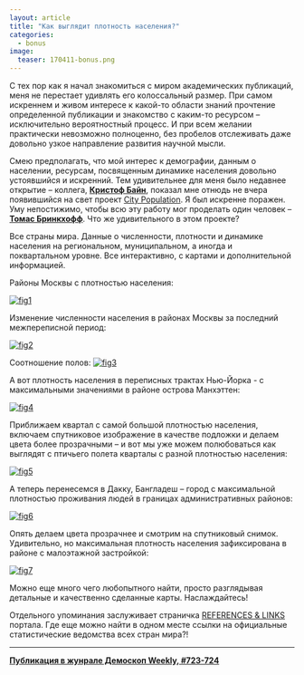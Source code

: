 ```yaml
---
layout: article
title: "Как выглядит плотность населения?"
categories: 
  - bonus
image:
  teaser: 170411-bonus.png
---
```


С тех пор как я начал знакомиться с миром академических публикаций, меня не перестает удивлять его колоссальный размер. При самом искреннем и живом интересе к какой-то области знаний прочтение определенной публикации и знакомство с каким-то ресурсом – исключительно вероятностный процесс. И при всем желании практически невозможно полноценно, без пробелов отслеживать даже довольно узкое направление развития научной мысли.

Смею предполагать, что мой интерес к демографии, данным о населении, ресурсам, посвященным динамике населения довольно устоявшийся и искренний. Тем удивительнее для меня было недавнее открытие – коллега, **[Кристоф Байн][ch]**, показал мне отнюдь не вчера появившийся на свет проект [City Population][cp]. Я был искренне поражен. Уму непостижимо, чтобы всю эту работу мог проделать один человек – **[Томас Бринкхофф][tb]**. Что же удивительного в этом проекте?

Все страны мира. Данные о численности, плотности и динамике населения на региональном, муниципальном, а иногда и поквартальном уровне. Все интерактивно, с картами и дополнительной информацией.

Районы Москвы с плотностью населения:

[![fig1][f1]][f1]  

Изменение численности населения в районах Москвы за последний межпереписной период:

[![fig2][f2]][f2]  

Соотношение полов:
[![fig3][f3]][f3]  

А вот плотность населения в переписных трактах Нью-Йорка - с максимальными значениями в районе острова Манхэттен:

[![fig4][f4]][f4]  

Приближаем квартал с самой большой плотностью населения, включаем спутниковое изображение в качестве подложки и делаем цвета более прозрачными – и вот мы уже можем полюбоваться как выглядят с птичьего полета кварталы с разной плотностью населения:

[![fig5][f5]][f5]  

А теперь перенесемся в Дакку, Бангладеш – город с максимальной плотностью проживания людей в границах административных районов:

[![fig6][f6]][f6]  

Опять делаем цвета прозрачнее и смотрим на спутниковый снимок. Удивительно, но максимальная плотность населения зафиксирована в районе с малоэтажной застройкой:

[![fig7][f7]][f7]  

Можно еще много чего любопытного найти, просто разглядывая детальные и качественно сделанные карты. Наслаждайтесь!

Отдельного упоминания заслуживает страничка [REFERENCES & LINKS][ref] портала. Где еще можно найти в одном месте ссылки на официальные статистические ведомства всех стран мира?!


[f1]: /dem-digest/images/2017/723-fig-bonus-01.png
[f2]: /dem-digest/images/2017/723-fig-bonus-02.png
[f3]: /dem-digest/images/2017/723-fig-bonus-03.png
[f4]: /dem-digest/images/2017/723-fig-bonus-04.png
[f5]: /dem-digest/images/2017/723-fig-bonus-05.png
[f6]: /dem-digest/images/2017/723-fig-bonus-06.png
[f7]: /dem-digest/images/2017/723-fig-bonus-07.png

[ch]: http://nidi.nl/en/staff/overview/bein
[cp]: https://citypopulation.de/
[tb]: https://iapg.jade-hs.de/personen/brinkhoff/
[ref]: https://citypopulation.de/references.html


***
**[Публикация в жунрале Демоскоп Weekly, #723-724](http://demoscope.ru/weekly/2017/0723/digest03.php)**